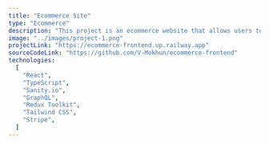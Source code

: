 ```yaml
---
title: "Ecommerce Site"
type: "Ecommerce"
description: "This project is an ecommerce website that allows users to browse products, add them to cart and actually buy them (well, sort of). It is built with React.js and Sanity.io as a headless CMS. It uses GraphQL for querying data from Sanity, Redux Toolkit for state management and Stripe for payments. There is also a blog where users can read blog posts and admins create, edit, and delete posts. The website is fully responsive and works on all screen sizes."
image: "../images/project-1.png"
projectLink: "https://ecommerce-frontend.up.railway.app"
sourceCodeLink: "https://github.com/V-Mokhun/ecommerce-frontend"
technologies:
  [
    "React",
    "TypeScript",
    "Sanity.io",
    "GraphQL",
    "Redux Toolkit",
    "Tailwind CSS",
    "Stripe",
  ]
---
```

